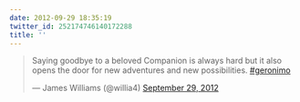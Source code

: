 ```yaml
---
date: 2012-09-29 18:35:19
twitter_id: 252174746140172288
title: ''
---
```


<blockquote class="twitter-tweet"><p lang="en" dir="ltr">Saying goodbye to a beloved Companion is always hard but it also opens the door for new adventures and new possibilities. <a href="https://twitter.com/hashtag/geronimo?src=hash&amp;ref_src=twsrc%5Etfw">#geronimo</a></p>&mdash; James Williams (@willia4) <a href="https://twitter.com/willia4/status/252135134017503232?ref_src=twsrc%5Etfw">September 29, 2012</a></blockquote>
<script async src="https://platform.twitter.com/widgets.js" charset="utf-8"></script>
